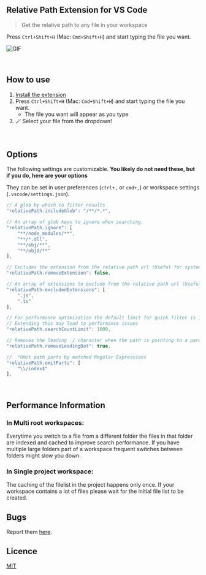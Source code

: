 ## Relative Path Extension for VS Code

> Get the relative path to any file in your workspace

Press `Ctrl+Shift+H` (Mac: `Cmd+Shift+H`) and start typing the file you want.

![GIF](https://media.giphy.com/media/3oEduJ5iRksPxpwoXC/giphy.gif)

<br/>

## How to use

1. [Install the extension](https://marketplace.visualstudio.com/items?itemName=jakob101.RelativePath&ssr=false#overview)
2. Press `Ctrl+Shift+H` (Mac: `Cmd+Shift+H`) and start typing the file you want.
   - The file you want will appear as you type
3. 🪄 Select your file from the dropdown!

<br/>

## Options

The following settings are customizable. **You likely do not need these, but if you do, here are your options**

They can be set in user preferences (`ctrl+,` or `cmd+,`) or workspace settings (`.vscode/settings.json`).

```javascript
// A glob by which to filter results
"relativePath.includeGlob": "/**/*.*",

// An array of glob keys to ignore when searching.
"relativePath.ignore": [
	"**/node_modules/**",
	"**/*.dll",
	"**/obj/**",
	"**/objd/**"
],

// Excludes the extension from the relative path url (Useful for systemjs imports).
"relativePath.removeExtension": false,

// An array of extensions to exclude from the relative path url (Useful for used with Webpack or when importing files of mixed types)
"relativePath.excludedExtensions": [
	".js",
	".ts"
],

// For performance optimization the default limit for quick filter is 1,000 files.
// Extending this may lead to performance issues
"relativePath.searchCountLimit": 1000,

// Removes the leading ./ character when the path is pointing to a parent folder.
"relativePath.removeLeadingDot": true,

//  "Omit path parts by matched Regular Expressions
"relativePath.omitParts": [
	"\\/index$"
],

```

<br/>

## Performance Information

### In Multi root workspaces:

Everytime you switch to a file from a different folder the files in that folder are indexed and
cached to improve search performance. If you have multiple large folders part of a workspace
frequent switches between folders might slow you down.

### In Single project workspace:

The caching of the filelist in the project happens only once. If your workspace contains a lot of files
please wait for the initial file list to be created.

## Bugs

Report them [here](https://github.com/jakob101/RelativePath).

## Licence

[MIT](https://github.com/Microsoft/vscode-go/blob/master/LICENSE)
